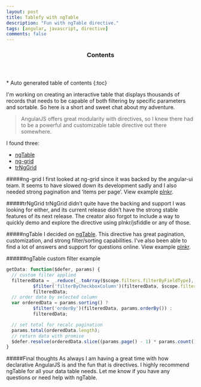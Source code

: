 ```yaml
---
layout: post
title: Tablefy with ngTable
description: "Fun with ngTable directive."
tags: [angular, javascript, directive]
comments: false
---
```


<section id="table-of-contents" class="toc">
  <header>
    <h3>Contents</h3>
  </header>
<div id="drawer" markdown="1">
*  Auto generated table of contents
{:toc}
</div>
</section><!-- /#table-of-contents -->

I'm working on creating an interactive table that displays thousands of records that needs to be capable of both filtering by specific parameters and sortable. So here is a short and sweet chat about my adventure.

>AngularJS offers great modularity with directives, so I knew there had to be a powerful and customizable table directive out there somewhere.  

I found three:

- [ngTable](http://bazalt-cms.com/ng-table/)
- [ng-grid](http://angular-ui.github.io/ng-grid/)
- [trNgGrid](http://moonstorm.github.io/trNgGrid/beta/index.html)

#####ng-grid
I first looked at ng-grid since it was backed by the angular-ui team. It seems to have slowed down its development sadly and I also needed strong pagination and ‘items per page’. View example [plnkr](http://plnkr.co/edit/T6qaQX?p=info).

#####trNgGrid
trNgGrid didn’t quite have the backing and support I was looking for either, and its current release didn’t have the strong stable features of its next release. The creator also forgot to include a way to quickly demo and explore the directive using plnkr/jsfiddle or any of those.

#####ngTable
I decided on [ngTable](http://bazalt-cms.com/ng-table/). This directive has great pagination, customization, and strong filter/sorting capabilities. I've also been able to find a lot of answers and support for questions online. View example [plnkr](http://plnkr.co/edit/ISa4xg?p=info).

######ngTable custom filter example

~~~ javascript
getData: function($defer, params) {
  // custom filter applied
  filteredData = _.reduce(_.toArray($scope.filters.filterByFieldType), function(sum, val) {return sum + val}) > 0 ?
          $filter('filterByCheckboxColumn')(filteredData, $scope.filters.filterByFieldType, 'Field') :
          filteredData;
  // order data by selected column
  var orderedData = params.sorting() ?
          $filter('orderBy')(filteredData, params.orderBy()) :
          filteredData;

  // set total for recalc pagination
  params.total(orderedData.length);
  // return data with promise
  $defer.resolve(orderedData.slice((params.page() - 1) * params.count(), params.page() * params.count()));
}
~~~

#####Final thoughts
As always I am having a great time with how declarative AngularJS is and the fun that is directives. I highly recommend ngTable for all your data table needs. Let me know if you have any questions or need help with ngTable.